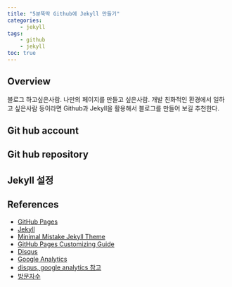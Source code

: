```yaml
---
title: "5분뚝딱 Github에 Jekyll 만들기"
categories:
    - jekyll
tags:
    - github
    - jekyll
toc: true
---
```


## Overview

블로그 하고싶은사람. 나만의 페이지를 만들고 싶은사람. 개발 친화적인 환경에서 일하고 싶은사람 등이라면
Github과 Jekyll을 활용해서 블로그를 만들어 보길 추천한다.

## Git hub account

## Git hub repository

## Jekyll 설정


## References

- [GitHub Pages](https://pages.github.com)
- [Jekyll](https://jekyllrb.com)
- [Minimal Mistake Jekyll Theme](https://mmistakes.github.io/minimal-mistakes/)
- [GitHub Pages Customizing Guide](https://help.github.com/categories/customizing-github-pages/)
- [Disqus](https://disqus.com/)
- [Google Analytics](https://analytics.google.com)
- [disqus, google analytics 참고](https://ryanking13.github.io/2020/03/09/jekyll-views-count-badge.html)
- [방문자수](https://khbrst.github.io/dev/apply-dynamic-features-to-github-pages/)
